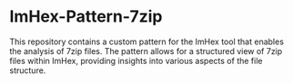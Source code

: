 # ImHex-Pattern-7zip
This repository contains a custom pattern for the ImHex tool that enables the analysis of 7zip files. The pattern allows for a structured view of 7zip files within ImHex, providing insights into various aspects of the file structure.

